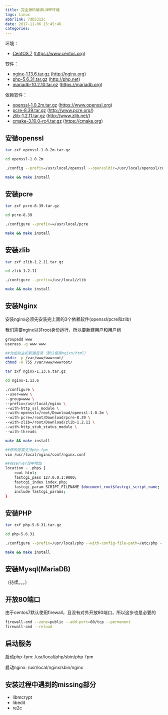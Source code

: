 ```yaml
---
title: 完全源码编译LNMP环境
tags: Linux
abbrlink: 7db5313c
date: 2017-11-06 15:45:46
categories:
---
```


环境：

* [CentOS 7](https://www.centos.org/download/) (https://www.centos.org)

软件：

* [nginx-1.13.6.tar.gz](http://nginx.org/download/nginx-1.13.6.tar.gz) (http://nginx.org)
* [php-5.6.31.tar.gz](http://php.net/get/php-5.6.31.tar.gz/from/a/mirror) (http://php.net)
* [mariadb-10.2.10.tar.gz](https://downloads.mariadb.org/interstitial/mariadb-10.2.10/source/mariadb-10.2.10.tar.gz) (https://mariadb.org)

依赖软件：

* [openssl-1.0.2m.tar.gz](https://www.openssl.org/source/) (https://www.openssl.org)
* [pcre-8.39.tar.gz](ftp://ftp.csx.cam.ac.uk/pub/software/programming/pcre/pcre-8.38.tar.gz) (http://www.pcre.org/)
* [zlib-1.2.11.tar.gz](http://www.zlib.net/zlib-1.2.11.tar.gz) (http://www.zlib.net/)
* [cmake-3.10.0-rc4.tar.gz](https://cmake.org/files/v3.10/cmake-3.10.0-rc4.tar.gz) (https://cmake.org)

<!--more-->

## 安装openssl
```bash
tar zxf openssl-1.0.2m.tar.gz

cd openssl-1.0.2m

./config --prefix=/usr/local/openssl --openssldir=/usr/local/openssl/conf

make && make install
```

## 安装pcre
```bash
tar zxf pcre-8.39.tar.gz

cd pcre-8.39

./configure --prefix==/usr/local/pcre

make && make install
```

## 安装zlib
```bash
tar zxf zlib-1.2.11.tar.gz

cd zlib-1.2.11

./configure --prefix=/usr/local/zlib

make && make install
```

## 安装Nginx
安装nginx必须先安装完上面的3个依赖软件(openssl/pcre和zlib)

我们需要nginx以非root身份运行，所以要新建用户和用户组

```bash
groupadd www
userass -g www www
```

```bash
##为虚拟主机新建目录（默认使用ngixn/html）
mkdir -p /var/www/wwwroot/
chmod -R 755 /var/www/wwwroot/
```

```bash
tar zxf nginx-1.13.6.tar.gz

cd nginx-1.13.6

./configure \
--user=www \
--group=www \
--prefix=/usr/local/nginx \
--with-http_ssl_module \
--with-openssl=/root/Download/openssl-1.0.2m \
--with-pcre=/root/Download/pcre-8.39 \
--with-zlib=/root/Download/zlib-1.2.11 \
--with-http_stub_status_module \
--with-threads

make && make install

##修改配置支持php-fpm
vim /usr/local/nginx/conf/nginx.conf

##在server段中增加
location ~ .php$ {
    root html;
    fastcgi_pass 127.0.0.1:9000;
    fastcgi_index index.php;
    fastcgi_param SCRIPT_FILENAME $document_root$fastcgi_script_name;
    include fastcgi_params;
}
```


## 安装PHP

``` bash
tar zxf php-5.6.31.tar.gz

cd php-5.6.31

./configure --prefix=/usr/local/php --with-config-file-path=/etc/php --enable-fpm --enable-pcntl --enable-mysqlnd --enable-opcache --enable-sockets --enable-sysvmsg --enable-sysvsem --enable-sysvshm --enable-shmop --enable-zip --enable-soap --enable-xml --enable-mbstring --disable-rpath --disable-debug --disable-fileinfo --with-mysql=mysqlnd --with-mysqli=mysqlnd --with-pdo-mysql=mysqlnd --with-pcre-regex --with-iconv --with-zlib --with-mcrypt --with-gd --with-openssl --with-mhash --with-xmlrpc --with-curl --with-imap-ssl

make && make install
```

## 安装Mysql(MariaDB)
（待续。。。）

## 开放80端口
由于centos7默认使用firewall，且没有对外开放80端口，所以这步也是必要的

```bash
firewall-cmd --zone=public --add-port=80/tcp --permanent
firewall-cmd --reload

```

## 启动服务
启动php-fpm: /usr/local/php/sbin/php-fpm

启动nginx: /usr/local/nginx/sbin/nginx

## 安装过程中遇到的missing部分
- libmcrypt
- libedit
- re2c
